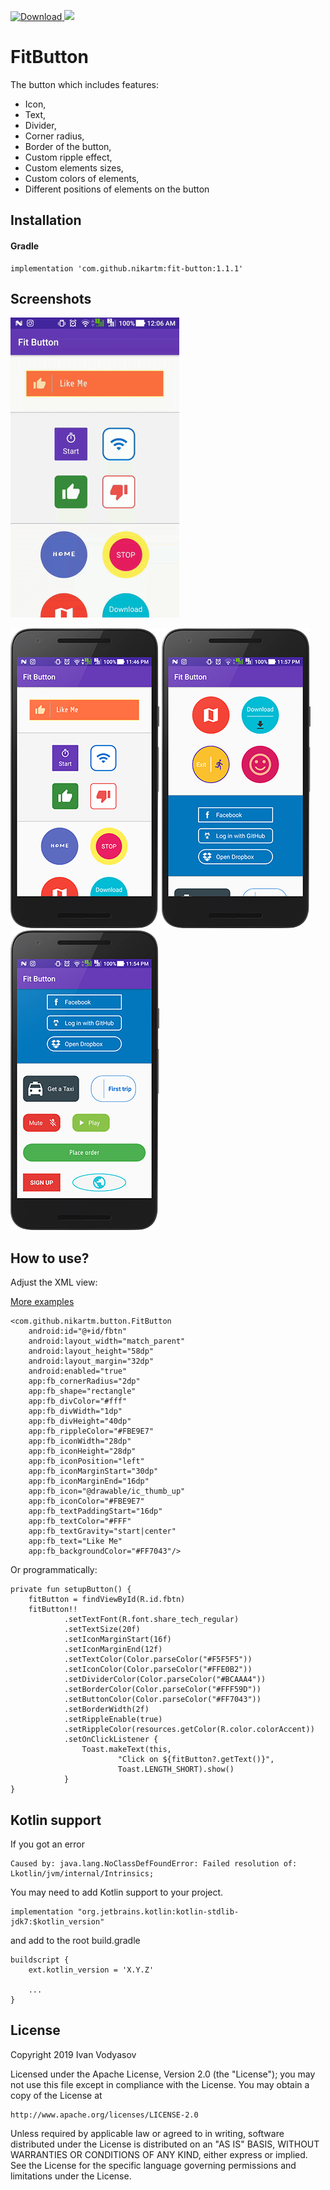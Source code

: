 [ ![Download](https://api.bintray.com/packages/nikart/maven/FitButton/images/download.svg) ](https://bintray.com/nikart/maven/FitButton/_latestVersion) [![](https://jitpack.io/v/nikartm/FitButton.svg)](https://jitpack.io/#nikartm/FitButton)

# FitButton
The button which includes features:
* Icon, 
* Text, 
* Divider,
* Corner radius,
* Border of the button,
* Custom ripple effect,
* Custom elements sizes,
* Custom colors of elements,
* Different positions of elements on the button
## Installation
#### Gradle
```
implementation 'com.github.nikartm:fit-button:1.1.1'
```

## Screenshots
![FitButton Screenshots](/screenshots/img_gif.gif)

![FitButton Screenshots](/screenshots/img_1.png) ![FitButton Screenshots](/screenshots/img_2.png) ![FitButton Screenshots](/screenshots/img_3.png)
## How to use?
Adjust the XML view: 

[More examples](https://github.com/nikartm/FitButton/tree/master/app/src/main/res/layout)
```
<com.github.nikartm.button.FitButton
    android:id="@+id/fbtn"
    android:layout_width="match_parent"
    android:layout_height="58dp"
    android:layout_margin="32dp"
    android:enabled="true"
    app:fb_cornerRadius="2dp"
    app:fb_shape="rectangle"
    app:fb_divColor="#fff"
    app:fb_divWidth="1dp"
    app:fb_divHeight="40dp"
    app:fb_rippleColor="#FBE9E7"
    app:fb_iconWidth="28dp"
    app:fb_iconHeight="28dp"
    app:fb_iconPosition="left"
    app:fb_iconMarginStart="30dp"
    app:fb_iconMarginEnd="16dp"
    app:fb_icon="@drawable/ic_thumb_up"
    app:fb_iconColor="#FBE9E7"
    app:fb_textPaddingStart="16dp"
    app:fb_textColor="#FFF"
    app:fb_textGravity="start|center"
    app:fb_text="Like Me"
    app:fb_backgroundColor="#FF7043"/>
```
Or programmatically:
```
private fun setupButton() {
    fitButton = findViewById(R.id.fbtn)
    fitButton!!
            .setTextFont(R.font.share_tech_regular)
            .setTextSize(20f)
            .setIconMarginStart(16f)
            .setIconMarginEnd(12f)
            .setTextColor(Color.parseColor("#F5F5F5"))
            .setIconColor(Color.parseColor("#FFE0B2"))
            .setDividerColor(Color.parseColor("#BCAAA4"))
            .setBorderColor(Color.parseColor("#FFF59D"))
            .setButtonColor(Color.parseColor("#FF7043"))
            .setBorderWidth(2f)
            .setRippleEnable(true)
            .setRippleColor(resources.getColor(R.color.colorAccent))
            .setOnClickListener {
                Toast.makeText(this,
                        "Click on ${fitButton?.getText()}",
                        Toast.LENGTH_SHORT).show()
            }
}
```

## Kotlin support
If you got an error
```
Caused by: java.lang.NoClassDefFoundError: Failed resolution of: Lkotlin/jvm/internal/Intrinsics;
```

You may need to add Kotlin support to your project.
```
implementation "org.jetbrains.kotlin:kotlin-stdlib-jdk7:$kotlin_version"
```
and add to the root build.gradle
```
buildscript {
    ext.kotlin_version = 'X.Y.Z'
    
    ...
}
```

## License
Copyright 2019 Ivan Vodyasov

Licensed under the Apache License, Version 2.0 (the "License");
you may not use this file except in compliance with the License.
You may obtain a copy of the License at

    http://www.apache.org/licenses/LICENSE-2.0

Unless required by applicable law or agreed to in writing, software
distributed under the License is distributed on an "AS IS" BASIS,
WITHOUT WARRANTIES OR CONDITIONS OF ANY KIND, either express or implied.
See the License for the specific language governing permissions and
limitations under the License.